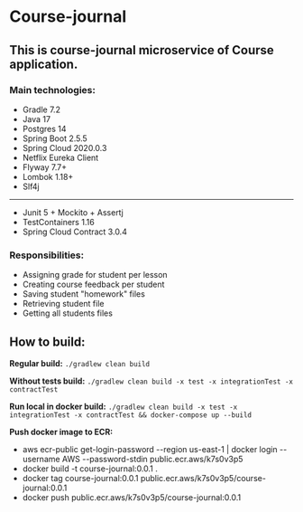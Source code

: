 # Course-journal

## This is course-journal microservice of Course application.

### Main technologies:

- Gradle 7.2
- Java 17
- Postgres 14
- Spring Boot 2.5.5
- Spring Cloud 2020.0.3
- Netflix Eureka Client
- Flyway 7.7+
- Lombok 1.18+
- Slf4j

---

- Junit 5 + Mockito + Assertj
- TestContainers 1.16
- Spring Cloud Contract 3.0.4

### Responsibilities:

- Assigning grade for student per lesson
- Creating course feedback per student
- Saving student "homework" files
- Retrieving student file
- Getting all students files

## How to build:

**Regular build:** `./gradlew clean build`

**Without tests build:** `./gradlew clean build -x test -x integrationTest -x contractTest`

**Run local in docker
build:** `./gradlew clean build -x test -x integrationTest -x contractTest && docker-compose up --build`

**Push docker image to ECR:**

- aws ecr-public get-login-password --region us-east-1 | docker login --username AWS --password-stdin
  public.ecr.aws/k7s0v3p5
- docker build -t course-journal:0.0.1 .
- docker tag course-journal:0.0.1 public.ecr.aws/k7s0v3p5/course-journal:0.0.1
- docker push public.ecr.aws/k7s0v3p5/course-journal:0.0.1
